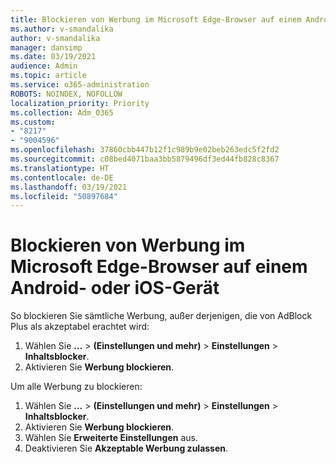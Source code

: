 ```yaml
---
title: Blockieren von Werbung im Microsoft Edge-Browser auf einem Android- oder iOS-Gerät
ms.author: v-smandalika
author: v-smandalika
manager: dansimp
ms.date: 03/19/2021
audience: Admin
ms.topic: article
ms.service: o365-administration
ROBOTS: NOINDEX, NOFOLLOW
localization_priority: Priority
ms.collection: Adm_O365
ms.custom:
- "8217"
- "9004596"
ms.openlocfilehash: 37860cbb447b12f1c989b9e02beb263edc5f2fd2
ms.sourcegitcommit: c08bed4071baa3bb5879496df3ed44fb828c8367
ms.translationtype: HT
ms.contentlocale: de-DE
ms.lasthandoff: 03/19/2021
ms.locfileid: "50897684"
---
```

# <a name="block-ads-in-the-microsoft-edge-browser-on-an-android-or-ios-device"></a>Blockieren von Werbung im Microsoft Edge-Browser auf einem Android- oder iOS-Gerät

So blockieren Sie sämtliche Werbung, außer derjenigen, die von AdBlock Plus als akzeptabel erachtet wird:
1. Wählen Sie **...** > **(Einstellungen und mehr)** > **Einstellungen** > **Inhaltsblocker**.
2. Aktivieren Sie **Werbung blockieren**.

Um alle Werbung zu blockieren:
1. Wählen Sie **...** > **(Einstellungen und mehr)** > **Einstellungen** > **Inhaltsblocker**.
2. Aktivieren Sie **Werbung blockieren**.
3. Wählen Sie **Erweiterte Einstellungen** aus.
4. Deaktivieren Sie **Akzeptable Werbung zulassen**.